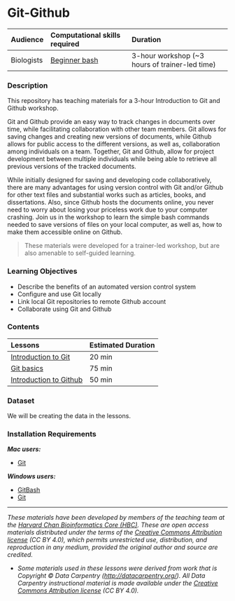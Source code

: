 # Git-Github

| Audience | Computational skills required | Duration |
:----------|:----------|:----------|
| Biologists | [Beginner bash](https://hbctraining.github.io/Intro-to-Shell/) | 3-hour workshop (~3 hours of trainer-led time)|

### Description

This repository has teaching materials for a 3-hour Introduction to Git and Github workshop. 

Git and Github provide an easy way to track changes in documents over time, while facilitating collaboration with other team members. Git allows for saving changes and creating new versions of documents, while Github allows for public access to the different versions, as well as, collaboration among individuals on a team. Together, Git and Github, allow for project development between multiple individuals while being able to retrieve all previous versions of the tracked documents. 

While initially designed for saving and developing code collaboratively, there are many advantages for using version control with Git and/or Github for other text files and substantial works such as articles, books, and dissertations. Also, since Github hosts the documents online, you never need to worry about losing your priceless work due to your computer crashing. Join us in the workshop to learn the simple bash commands needed to save versions of files on your local computer, as well as, how to make them accessible online on Github.

> These materials were developed for a trainer-led workshop, but are also amenable to self-guided learning.

### Learning Objectives

* Describe the benefits of an automated version control system
* Configure and use Git locally
* Link local Git repositories to remote Github account
* Collaborate using Git and Github

### Contents

| Lessons            | Estimated Duration |
|:------------------------|:----------|
|[Introduction to Git](lessons/01_git_intro.md) | 20 min |
|[Git basics](lessons/02_git_basics.md) | 75 min |
|[Introduction to Github](lessons/03_git_github.md) | 50 min |

### Dataset

We will be creating the data in the lessons.

### Installation Requirements

***Mac users:***

- [Git](https://git-scm.com/downloads)

***Windows users:***

- [GitBash](https://git-scm.com/download/win)
- [Git](https://git-scm.com/downloads)


***

*These materials have been developed by members of the teaching team at the [Harvard Chan Bioinformatics Core (HBC)](http://bioinformatics.sph.harvard.edu/). These are open access materials distributed under the terms of the [Creative Commons Attribution license](https://creativecommons.org/licenses/by/4.0/) (CC BY 4.0), which permits unrestricted use, distribution, and reproduction in any medium, provided the original author and source are credited.*

* *Some materials used in these lessons were derived from work that is Copyright © Data Carpentry (http://datacarpentry.org/). 
All Data Carpentry instructional material is made available under the [Creative Commons Attribution license](https://creativecommons.org/licenses/by/4.0/) (CC BY 4.0).*
